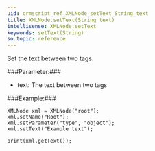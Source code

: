 ```yaml
---
uid: crmscript_ref_XMLNode_setText_String_text
title: XMLNode.setText(String text)
intellisense: XMLNode.setText
keywords: setText(String)
so.topic: reference
---
```


Set the text between two tags.



###Parameter:###


 - text: The text between two tags





###Example:###
    
    XMLNode xml = XMLNode("root");
    xml.setName("Root");
    xml.setParameter("type", "object");
    xml.setText("Example text");
    
    print(xml.getText());


